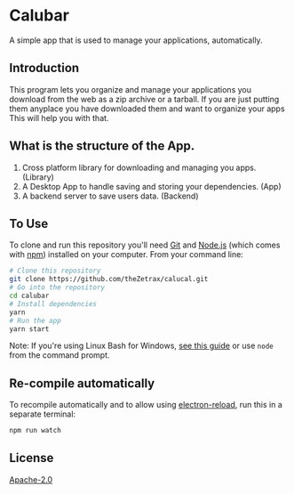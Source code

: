 # Calubar

A simple app that is used to manage your applications, automatically.

## Introduction

This program lets you organize and manage your applications you download
from the web as a zip archive or a tarball. If you are just putting them
anyplace you have downloaded them and want to organize your apps This will
help you with that.

## What is the structure of the App.

1. Cross platform library for downloading and managing you apps. (Library)
2. A Desktop App to handle saving and storing your dependencies. (App)
3. A backend server to save users data. (Backend)

## To Use

To clone and run this repository you'll need [Git](https://git-scm.com) and [Node.js](https://nodejs.org/en/download/) (which comes with [npm](http://npmjs.com)) installed on your computer. From your command line:

```bash
# Clone this repository
git clone https://github.com/theZetrax/calucal.git
# Go into the repository
cd calubar
# Install dependencies
yarn
# Run the app
yarn start
```

Note: If you're using Linux Bash for Windows, [see this guide](https://www.howtogeek.com/261575/how-to-run-graphical-linux-desktop-applications-from-windows-10s-bash-shell/) or use `node` from the command prompt.

## Re-compile automatically

To recompile automatically and to allow using [electron-reload](https://github.com/yan-foto/electron-reload), run this in a separate terminal:

```bash
npm run watch
```

## License

[Apache-2.0](LICENSE.md)
